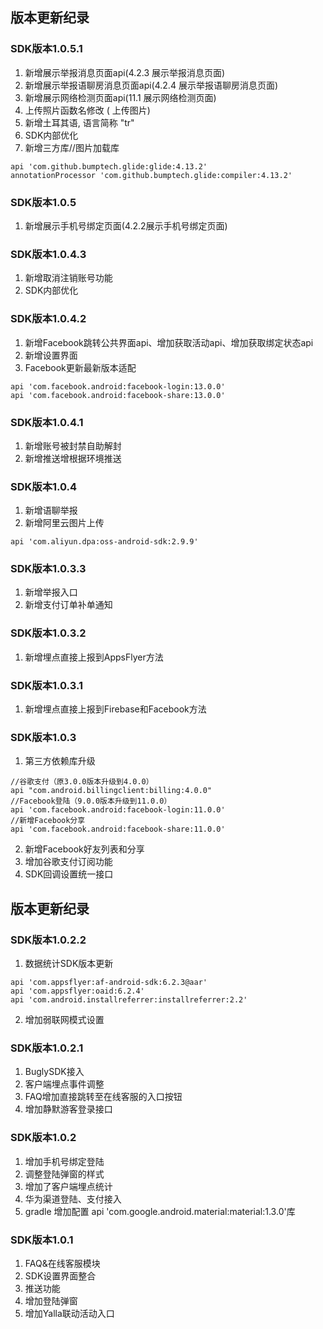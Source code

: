 ## 版本更新纪录
### SDK版本1.0.5.1
1. 新增展示举报消息页面api(4.2.3 展示举报消息页面)
2. 新增展示举报语聊房消息页面api(4.2.4 展示举报语聊房消息页面)
3. 新增展示网络检测页面api(11.1 展示网络检测页面)
4. 上传照片函数名修改 ( 上传图片)
5. 新增土耳其语, 语言简称 "tr"
6. SDK内部优化
7. 新增三方库//图片加载库
 ``` 
 api 'com.github.bumptech.glide:glide:4.13.2'
 annotationProcessor 'com.github.bumptech.glide:compiler:4.13.2'
 ```
### SDK版本1.0.5
1. 新增展示手机号绑定页面(4.2.2展示手机号绑定页面)
###  SDK版本1.0.4.3
1. 新增取消注销账号功能
2. SDK内部优化
### SDK版本1.0.4.2
1. 新增Facebook跳转公共界面api、增加获取活动api、增加获取绑定状态api
2. 新增设置界面
3. Facebook更新最新版本适配
```
api 'com.facebook.android:facebook-login:13.0.0'
api 'com.facebook.android:facebook-share:13.0.0'
```
### SDK版本1.0.4.1
1. 新增账号被封禁自助解封
2. 新增推送增根据环境推送
### SDK版本1.0.4
1. 新增语聊举报
2. 新增阿里云图片上传
 ```
api 'com.aliyun.dpa:oss-android-sdk:2.9.9'
```
### SDK版本1.0.3.3
1. 新增举报入口
2. 新增支付订单补单通知
### SDK版本1.0.3.2
1. 新增埋点直接上报到AppsFlyer方法
### SDK版本1.0.3.1
1. 新增埋点直接上报到Firebase和Facebook方法
### SDK版本1.0.3
1. 第三方依赖库升级
```
//谷歌支付（原3.0.0版本升级到4.0.0）
api "com.android.billingclient:billing:4.0.0"
//Facebook登陆（9.0.0版本升级到11.0.0）
api 'com.facebook.android:facebook-login:11.0.0'
//新增Facebook分享 
api 'com.facebook.android:facebook-share:11.0.0'
```
2. 新增Facebook好友列表和分享
3. 增加谷歌支付订阅功能
4. SDK回调设置统一接口
## 版本更新纪录
### SDK版本1.0.2.2
1. 数据统计SDK版本更新
```
api 'com.appsflyer:af-android-sdk:6.2.3@aar' 
api 'com.appsflyer:oaid:6.2.4' 
api 'com.android.installreferrer:installreferrer:2.2'
```
2. 增加弱联网模式设置
### SDK版本1.0.2.1  
1. BuglySDK接入 
2. 客户端埋点事件调整 
3. FAQ增加直接跳转至在线客服的入口按钮 
4. 增加静默游客登录接口
### SDK版本1.0.2 
1. 增加手机号绑定登陆 
2. 调整登陆弹窗的样式 
3. 增加了客户端埋点统计 
4. 华为渠道登陆、支付接入 
5. gradle 增加配置 api 'com.google.android.material:material:1.3.0'库
### SDK版本1.0.1 
1. FAQ&在线客服模块 
2. SDK设置界面整合 
3. 推送功能 
4. 增加登陆弹窗 
5. 增加Yalla联动活动入口 
